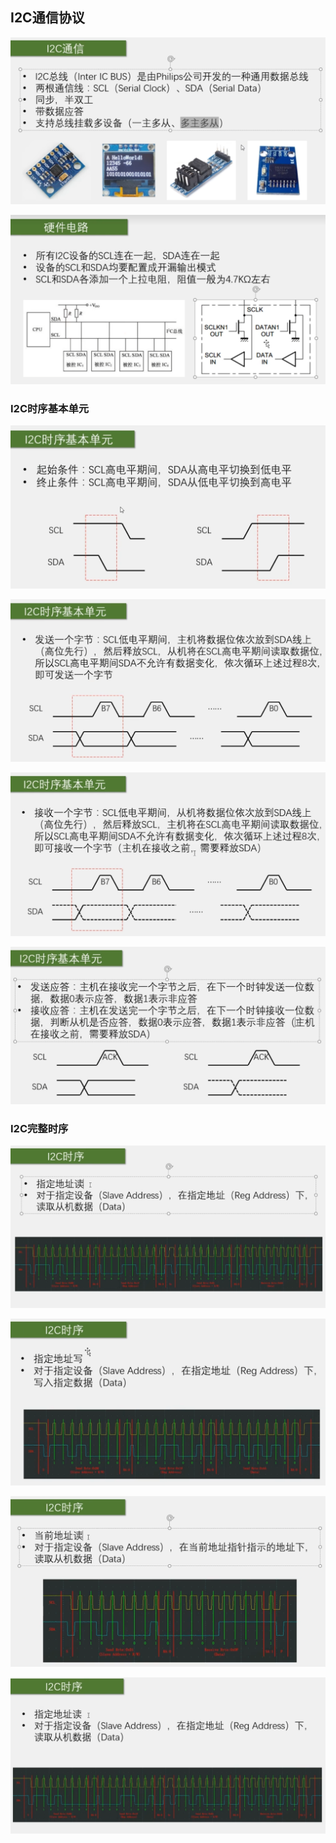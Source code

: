 ## I2C通信协议
![](assets/I2C通信/img-2023-04-09-22-10-55.png)

![](assets/I2C通信/img-2023-04-09-22-16-49.png)

### I2C时序基本单元
![](assets/I2C通信/img-2023-04-09-22-54-01.png) 

![](assets/I2C通信/img-2023-04-09-22-59-02.png)

![](assets/I2C通信/img-2023-04-09-23-00-48.png)

![](assets/I2C通信/img-2023-04-09-23-01-03.png)

### I2C完整时序
![](assets/I2C通信/img-2023-04-09-23-02-58.png)

![](assets/I2C通信/img-2023-04-09-23-03-28.png)

![](assets/I2C通信/img-2023-04-09-23-03-55.png)

![](assets/I2C通信/img-2023-04-09-23-04-04.png)


